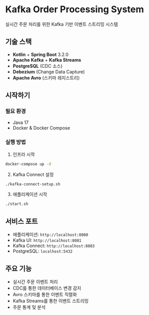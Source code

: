 # Kafka Order Processing System

실시간 주문 처리를 위한 Kafka 기반 이벤트 스트리밍 시스템

## 기술 스택

- **Kotlin** + **Spring Boot** 3.2.0
- **Apache Kafka** + **Kafka Streams**
- **PostgreSQL** (CDC 소스)
- **Debezium** (Change Data Capture)
- **Apache Avro** (스키마 레지스트리)

## 시작하기

### 필요 환경
- Java 17
- Docker & Docker Compose

### 실행 방법

1. 인프라 시작
```bash
docker-compose up -d
```

2. Kafka Connect 설정
```bash
./kafka-connect-setup.sh
```

3. 애플리케이션 시작
```bash
./start.sh
```

## 서비스 포트

- 애플리케이션: `http://localhost:8080`
- Kafka UI: `http://localhost:8081`
- Kafka Connect: `http://localhost:8083`
- PostgreSQL: `localhost:5432`

## 주요 기능

- 실시간 주문 이벤트 처리
- CDC를 통한 데이터베이스 변경 감지
- Avro 스키마를 통한 이벤트 직렬화
- Kafka Streams를 통한 이벤트 스트리밍
- 주문 통계 및 분석